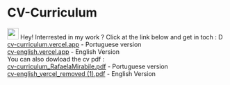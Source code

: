 # CV-Curriculum
<img src="https://user-images.githubusercontent.com/42378118/110234147-e3259600-7f4e-11eb-95be-0c4047144dea.gif" width="26"> Hey! Interrested in my work ? Click at the link below and get in toch : D
</br>
[cv-curriculum.vercel.app](https://cv-curriculum-rafaelamirabile.vercel.app/) - Portuguese version
</br>
[cv-english.vercel.app](https://cv-english.vercel.app/) - English Version
</br>
You can also dowload the cv pdf : 
</br>
 [cv-curriculum_RafaelaMirabile.pdf](https://github.com/RafaelaMirabile/CV-English/files/9964031/cv-curriculum_RafaelaMirabile.pdf) - Portuguese version 
</br>
[cv-english_vercel_removed (1).pdf](https://github.com/RafaelaMirabile/CV-English/files/9963912/cv-english_vercel_removed.1.pdf) - English Version

